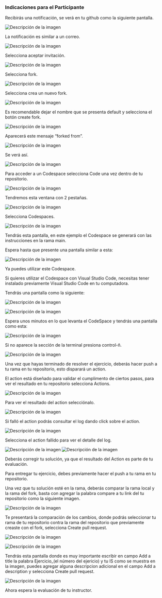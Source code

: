 ### Indicaciones para el Participante
Recibirás una notificación, se verá en tu github como la siguiente pantalla.

![Descripción de la imagen](../imagenes/Img6.png)

La notificación es similar a un correo.

![Descripción de la imagen](../imagenes/Img7.png)

Selecciona aceptar invitación.

![Descripción de la imagen](../imagenes/Img8.png)

Selecciona fork.

![Descripción de la imagen](../imagenes/Img9.png)

Selecciona crea un nuevo fork.

![Descripción de la imagen](../imagenes/Img10.png)

Es recomendable dejar el nombre que se presenta default y selecciona el botón create fork.

![Descripción de la imagen](../imagenes/Img11.png)

Aparecerá este mensaje “forked from”.

![Descripción de la imagen](../imagenes/Img12.png)

Se verá así.

![Descripción de la imagen](../imagenes/Img13.png)

Para acceder a un Codespace selecciona Code una vez dentro de tu repositorio.

![Descripción de la imagen](../imagenes/Img14.png)

Tendremos esta ventana con 2 pestañas.

![Descripción de la imagen](../imagenes/Img15.png)

Selecciona Codespaces.

![Descripción de la imagen](../imagenes/Img16.png)

Tendrás esta pantalla, en este ejemplo el Codespace se generará con las instrucciones en la rama main. 

Espera hasta que presente una pantalla similar a esta:

![Descripción de la imagen](../imagenes/Img17.png)

Ya puedes utilizar este Codespace.

Si quieres utilizar el Codespace con Visual Studio Code, necesitas tener instalado previamente Visual Studio Code en tu computadora.

Tendrás una pantalla como la siguiente:

![Descripción de la imagen](../imagenes/Img18.png)

![Descripción de la imagen](../imagenes/Img19.png)

Espera unos minutos en lo que levanta el CodeSpace y tendrás una pantalla como esta:

![Descripción de la imagen](../imagenes/Img20.png)

Si no aparece la sección de la terminal presiona control-ñ.

![Descripción de la imagen](../imagenes/Img21.png)

Una vez que hayas terminado de resolver el ejercicio, deberás hacer push a tu rama en tu repositorio, esto disparará un action.

El action está diseñado para validar el cumplimento de ciertos pasos, para ver el resultado en tu repositorio selecciona Actions.

![Descripción de la imagen](../imagenes/Img22.png)

Para ver el resultado del action selecciónalo.

![Descripción de la imagen](../imagenes/Img23.png)

Si falló el action podrás consultar el log dando click sobre el action.

![Descripción de la imagen](../imagenes/Img24.png)

Selecciona el action fallido para ver el detalle del log.

![Descripción de la imagen](../imagenes/Img25.png)
![Descripción de la imagen](../imagenes/Img26.png)

Deberás corregir tu solución, ya que el resultado del Action es parte de tu evaluación.

Para entregar tu ejercicio, debes previamente hacer el push a tu rama en tu repositorio.

Una vez que tu solución esté en la rama, deberás comparar la rama local y la rama del fork, basta con agregar la palabra compare a tu link del tu repositorio como la siguiente imagen.

![Descripción de la imagen](../imagenes/Img27.png)


Te presentará la comparación de los cambios, donde podrás seleccionar tu rama de tu repositorio contra la rama del repositorio que previamente creaste con el fork, selecciona Create pull request.

![Descripción de la imagen](../imagenes/Img28.png)

![Descripción de la imagen](../imagenes/Img27_1.png)

Tendrás esta pantalla donde es muy importante escribir en campo Add a title la palabra Ejercicio_(el número del ejericio) y tu IS como se muestra en la imagen, puedes agregar alguna descripcion adicional en el campo Add a description y selecciona Create pull request.

![Descripción de la imagen](../imagenes/Img29.png)

Ahora espera la evaluación de tu instructor.











